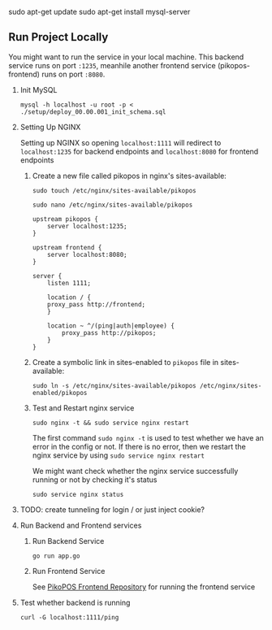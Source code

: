 sudo apt-get update
sudo apt-get install mysql-server

## Run Project Locally

You might want to run the service in your local machine. This backend service runs on port `:1235`, meanhile another frontend service (pikopos-frontend) runs on port `:8080`.

1. Init MySQL

    `mysql -h localhost -u root -p < ./setup/deploy_00.00.001_init_schema.sql`

2. Setting Up NGINX

    Setting up NGINX so opening `localhost:1111` will redirect to `localhost:1235` for backend endpoints and `localhost:8080` for frontend endpoints

    1. Create a new file called pikopos in nginx's sites-available:

        `sudo touch /etc/nginx/sites-available/pikopos`

        `sudo nano /etc/nginx/sites-available/pikopos`

        ```
        upstream pikopos {
            server localhost:1235;
        }

        upstream frontend {
            server localhost:8080;
        }

        server {
            listen 1111;

            location / {
            proxy_pass http://frontend;
            }

            location ~ ^/(ping|auth|employee) {
                proxy_pass http://pikopos;
            }
        }

        ```
    2. Create a symbolic link in sites-enabled to `pikopos` file in sites-available:

        `sudo ln -s /etc/nginx/sites-available/pikopos /etc/nginx/sites-enabled/pikopos`

    3. Test and Restart nginx service

        `sudo nginx -t && sudo service nginx restart`

        The first command `sudo nginx -t` is used to test whether we have an error in the config or not. If there is no error, then we restart the nginx service by using `sudo service nginx restart`

        We might want check whether the nginx service successfully running or not by checking it's status

        `sudo service nginx status`

3. TODO: create tunneling for login / or just inject cookie?

4. Run Backend and Frontend services

    1. Run Backend Service

        `go run app.go`

    2. Run Frontend Service

        See [PikoPOS Frontend Repository](https://github.com/pikomonde/pikopos-frontend) for running the frontend service

5. Test whether backend is running

    `curl -G localhost:1111/ping`




